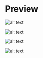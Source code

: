 # Preview

![alt text](https://github.com/Oskorbin99/site-printlab/blob/master/resourse_for_READMI/img.png)

![alt text](https://github.com/Oskorbin99/site-printlab/blob/master/resourse_for_READMI/img_1.png)

![alt text](https://github.com/Oskorbin99/site-printlab/blob/master/resourse_for_READMI/img_2.png)

![alt text](https://github.com/Oskorbin99/site-printlab/blob/master/resourse_for_READMI/img_3.png)
